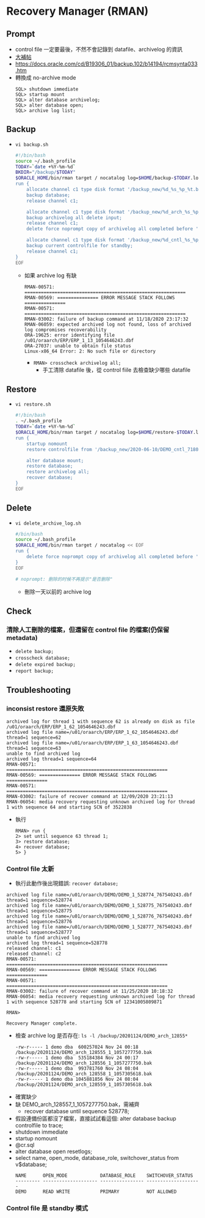 # Recovery Manager (RMAN)
## Prompt
- control file 一定要最後，不然不會記錄到 datafile、archivelog 的資訊
- [大補帖](https://kknews.cc/code/ky5jo2b.html)
- https://docs.oracle.com/cd/B19306_01/backup.102/b14194/rcmsynta033.htm
- 轉換成 no-archive mode
    ```
    SQL> shutdown immediate
    SQL> startup mount
    SQL> alter database archivelog;
    SQL> alter database open;
    SQL> archive log list;
    ```

## Backup
- `vi backup.sh`
    ```bash
    #!/bin/bash
    source ~/.bash_profile
    TODAY=`date +%Y-%m-%d`
    BKDIR="/backup/$TODAY"
    $ORACLE_HOME/bin/rman target / nocatalog log=$HOME/backup-$TODAY.log << EOF
    run {
        allocate channel c1 type disk format '/backup_new/%d_%s_%p_%t.bak';
        backup database;
        release channel c1;

        allocate channel c1 type disk format '/backup_new/%d_arch_%s_%p_%t.bak';
        backup archivelog all delete input;
        release channel c1;
        delete force noprompt copy of archivelog all completed before 'sysdate-1';

        allocate channel c1 type disk format '/backup_new/%d_cntl_%s_%p_%t.bak';
        backup current controlfile for standby;
        release channel c1;
    }
    EOF
    ```
    - 如果 archive log 有缺
        ```
        RMAN-00571: ===========================================================
        RMAN-00569: =============== ERROR MESSAGE STACK FOLLOWS ===============
        RMAN-00571: ===========================================================
        RMAN-03002: failure of backup command at 11/18/2020 23:17:32
        RMAN-06059: expected archived log not found, loss of archived log compromises recoverability
        ORA-19625: error identifying file /u01/oraarch/ERP/ERP_1_13_1054646243.dbf
        ORA-27037: unable to obtain file status
        Linux-x86_64 Error: 2: No such file or directory
        ```
        - `RMAN> crosscheck archivelog all;`
            - 手工清除 datafile 後，從 control fiile 去檢查缺少哪些 datafile

## Restore
- `vi restore.sh`
    ```bash
    #!/bin/bash
    . ~/.bash_profile
    TODAY=`date +%Y-%m-%d`
    $ORACLE_HOME/bin/rman target / nocatalog log=$HOME/restore-$TODAY.log << EOF
    run {
        startup nomount
        restore controlfile from '/backup_new/2020-06-10/DEMO_cntl_71803_1_1042710468.bak';

        alter database mount;
        restore database;
        restore archivelog all;
        recover database;
    }
    EOF
    ```

## Delete
- `vi delete_archive_log.sh`
    ```bash
    #/bin/bash
    source ~/.bash_profile
    $ORACLE_HOME/bin/rman target / nocatalog << EOF
    run {
        delete force noprompt copy of archivelog all completed before 'sysdate-1';
    }
    EOF

    # noprompt: 删除的时候不再提示"是否删除"
    ```
    - 刪除一天以前的 archive log

## Check
### 清除人工刪除的檔案，但還留在 control file 的檔案(仍保留 metadata)
- `delete backup;`
- `crosscheck database;`
- `delete expired backup;`
- `report backup;`

## Troubleshooting
### inconsist restore 還原失敗
```
archived log for thread 1 with sequence 62 is already on disk as file /u01/oraarch/ERP/ERP_1_62_1054646243.dbf
archived log file name=/u01/oraarch/ERP/ERP_1_62_1054646243.dbf thread=1 sequence=62
archived log file name=/u01/oraarch/ERP/ERP_1_63_1054646243.dbf thread=1 sequence=63
unable to find archived log
archived log thread=1 sequence=64
RMAN-00571: ===========================================================
RMAN-00569: =============== ERROR MESSAGE STACK FOLLOWS ===============
RMAN-00571: ===========================================================
RMAN-03002: failure of recover command at 12/09/2020 23:21:13
RMAN-06054: media recovery requesting unknown archived log for thread 1 with sequence 64 and starting SCN of 3522838
```
- 執行
    ```
    RMAN> run {
    2> set until sequence 63 thread 1;
    3> restore database;
    4> recover database;
    5> }
    ```

### Control file 太新
- 執行此動作後出現錯誤: `recover database;`
```
archived log file name=/u01/oraarch/DEMO/DEMO_1_528774_767540243.dbf thread=1 sequence=528774
archived log file name=/u01/oraarch/DEMO/DEMO_1_528775_767540243.dbf thread=1 sequence=528775
archived log file name=/u01/oraarch/DEMO/DEMO_1_528776_767540243.dbf thread=1 sequence=528776
archived log file name=/u01/oraarch/DEMO/DEMO_1_528777_767540243.dbf thread=1 sequence=528777
unable to find archived log
archived log thread=1 sequence=528778
released channel: c1
released channel: c2
RMAN-00571: ===========================================================
RMAN-00569: =============== ERROR MESSAGE STACK FOLLOWS ===============
RMAN-00571: ===========================================================
RMAN-03002: failure of recover command at 11/25/2020 10:18:32
RMAN-06054: media recovery requesting unknown archived log for thread 1 with sequence 528778 and starting SCN of 12341005809871

RMAN>

Recovery Manager complete.
```
- 檢查 archive log 是否存在: `ls -l /backup/20201124/DEMO_arch_12855*`
    ```k
    -rw-r----- 1 demo dba  600257024 Nov 24 00:18 /backup/20201124/DEMO_arch_128555_1_1057277750.bak
    -rw-r----- 1 demo dba  535184384 Nov 24 00:17 /backup/20201124/DEMO_arch_128556_1_1057277750.bak
    -rw-r----- 1 demo dba  993781760 Nov 24 08:04 /backup/20201124/DEMO_arch_128558_1_1057305618.bak
    -rw-r----- 1 demo dba 1045881856 Nov 24 08:04 /backup/20201124/DEMO_arch_128559_1_1057305618.bak
    ```
- 確實缺少
- 缺 DEMO_arch_128557_1_1057277750.bak，需補齊
    - recover database until sequence 528778;
- 假設連備份區都沒了檔案，直接試試看這個: alter database backup controlfile to trace;
- shutdown immediate
- startup nomount
- @cr.sql
- alter database open resetlogs;
- select name, open_mode, database_role, switchover_status from v$database;
    ```
    NAME      OPEN_MODE            DATABASE_ROLE    SWITCHOVER_STATUS
    --------- -------------------- ---------------- --------------------
    DEMO      READ WRITE           PRIMARY          NOT ALLOWED
    ```

### Control file 是 standby 模式